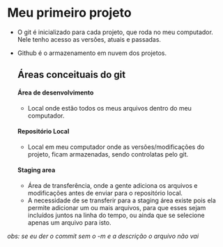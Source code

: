 # Meu primeiro projeto

- O git é inicializado para cada projeto, que roda no meu computador. Nele tenho acesso as versões, atuais e passadas.

- Github é o armazenamento em nuvem dos projetos.
  
  ## Áreas conceituais do git
  
  #### Área de desenvolvimento
  
  - Local onde estão todos os meus arquivos dentro do meu computador. 
  
  #### Repositório Local
  
  - Local em meu computador onde as versões/modificações do projeto, ficam armazenadas, sendo controlatas pelo git.
  
  #### Staging area
  
  - Área de transferência, onde a gente adiciona os arquivos e modificações antes de enviar para o repositório local.
  - A necessidade de se transferir para a staging área existe pois ela permite adicionar um ou mais arquivos, para que esses sejam incluídos juntos na linha do tempo, ou ainda que se selecione apenas um arquivo para isto.



_obs: se eu der o commit sem o -m e a descrição o arquivo não vai_
